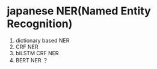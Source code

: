 # japanese NER(Named Entity Recognition)

1. dictionary based NER
2. CRF NER
3. biLSTM CRF NER 
4. BERT NER
？
